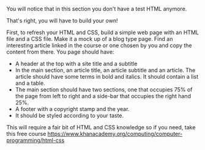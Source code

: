 
You will notice that in this section you don't have a test HTML anymore.

That's right, you will have to build your own!

First, to refresh your HTML and CSS, build a simple web page with an HTML file and a CSS file. Make it a mock up of a blog type page. Find an interesting article linked in the course or one chosen by you and copy the content from there. You page should have:

- A header at the top with a site title and a subtitle
- In the main section, an article title, an article subtitle and an article. The article should have some terms in bold and italics. It should contain a list and a table.
- The main section should have two sections, one that occupies 75% of the page from left to right and a side-bar that occupies the right hand 25%.
- A footer with a copyright stamp and the year.
- It should be styled according to your taste.

This will require a fair bit of HTML and CSS knowledge so if you need, take this free course
https://www.khanacademy.org/computing/computer-programming/html-css